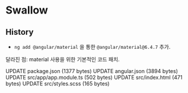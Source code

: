 # Swallow

## History

* `ng add @angular/material` 을 통한 `@angular/material@6.4.7` 추가.

달라진 점: material 사용을 위한 기본적인 코드 패치.

UPDATE package.json (1377 bytes)
UPDATE angular.json (3894 bytes)
UPDATE src/app/app.module.ts (502 bytes)
UPDATE src/index.html (471 bytes)
UPDATE src/styles.scss (165 bytes)

